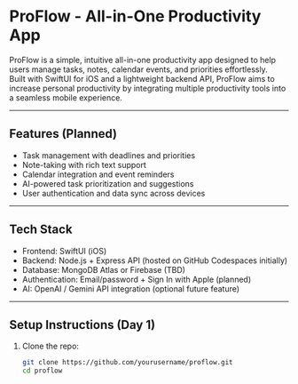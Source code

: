  # ProFlow - All-in-One Productivity App

ProFlow is a simple, intuitive all-in-one productivity app designed to help users manage tasks, notes, calendar events, and priorities effortlessly.  
Built with SwiftUI for iOS and a lightweight backend API, ProFlow aims to increase personal productivity by integrating multiple productivity tools into a seamless mobile experience.

---

## Features (Planned)

- Task management with deadlines and priorities
- Note-taking with rich text support
- Calendar integration and event reminders
- AI-powered task prioritization and suggestions
- User authentication and data sync across devices

---

## Tech Stack

- Frontend: SwiftUI (iOS)
- Backend: Node.js + Express API (hosted on GitHub Codespaces initially)
- Database: MongoDB Atlas or Firebase (TBD)
- Authentication: Email/password + Sign In with Apple (planned)
- AI: OpenAI / Gemini API integration (optional future feature)

---

## Setup Instructions (Day 1)

1. Clone the repo:
   ```bash
   git clone https://github.com/yourusername/proflow.git
   cd proflow
